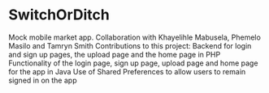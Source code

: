 # SwitchOrDitch
Mock mobile market app. Collaboration with Khayelihle Mabusela, Phemelo Masilo and Tamryn Smith
Contributions to this project:
  Backend for login and sign up pages, the upload page and the home page in PHP
  Functionality of the login page, sign up page, upload page and home page for the app in Java
  Use of Shared Preferences to allow users to remain signed in on the app
